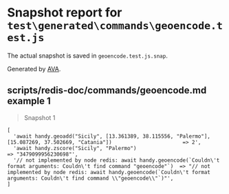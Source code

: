 # Snapshot report for `test\generated\commands\geoencode.test.js`

The actual snapshot is saved in `geoencode.test.js.snap`.

Generated by [AVA](https://ava.li).

## scripts/redis-doc/commands/geoencode.md example 1

> Snapshot 1

    [
      'await handy.geoadd("Sicily", [13.361389, 38.115556, "Palermo"], [15.087269, 37.502669, "Catania"])                       => 2',
      'await handy.zscore("Sicily", "Palermo")                                                                                  => "3479099956230698"',
      '// not implemented by node redis: await handy.geoencode(`Couldn\'t format arguments: Couldn\'t find command "geoencode"`)  => "// not implemented by node redis: await handy.geoencode(`Couldn\'t format arguments: Couldn\'t find command \\"geoencode\\"`)"',
    ]
